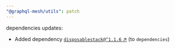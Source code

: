 ```yaml
---
"@graphql-mesh/utils": patch
---
```

dependencies updates:
  - Added dependency [`disposablestack@^1.1.6` ↗︎](https://www.npmjs.com/package/disposablestack/v/1.1.6) (to `dependencies`)
